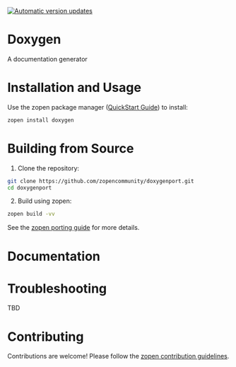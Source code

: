 [![Automatic version updates](https://github.com/ZOSOpenTools/doxygenport/actions/workflows/bump.yml/badge.svg)](https://github.com/ZOSOpenTools/doxygenport/actions/workflows/bump.yml)

# Doxygen

A documentation generator

# Installation and Usage

Use the zopen package manager ([QuickStart Guide](https://zopen.community/#/Guides/QuickStart)) to install:
```bash
zopen install doxygen
```

# Building from Source

1. Clone the repository:
```bash
git clone https://github.com/zopencommunity/doxygenport.git
cd doxygenport
```
2. Build using zopen:
```bash
zopen build -vv
```

See the [zopen porting guide](https://zopen.community/#/Guides/Porting) for more details.

# Documentation


# Troubleshooting
TBD

# Contributing
Contributions are welcome! Please follow the [zopen contribution guidelines](https://github.com/zopencommunity/meta/blob/main/CONTRIBUTING.md).
